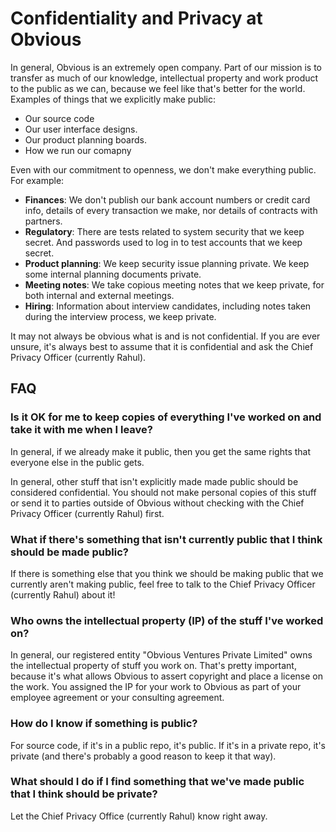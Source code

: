 # Confidentiality and Privacy at Obvious

In general, Obvious is an extremely open company. Part of our mission is to transfer as much of our knowledge, intellectual property and work product to the public as we can, because we feel like that's better for the world. Examples of things that we explicitly make public:
* Our source code
* Our user interface designs.
* Our product planning boards.
* How we run our comapny

Even with our commitment to openness, we don't make everything public. For example:
* **Finances**: We don't publish our bank account numbers or credit card info, details of every transaction we make, nor details of contracts with partners.
* **Regulatory**: There are tests related to system security that we keep secret. And passwords used to log in to test accounts that we keep secret.
* **Product planning**: We keep security issue planning private. We keep some internal planning documents private.
* **Meeting notes**: We take copious meeting notes that we keep private, for both internal and external meetings.
* **Hiring**: Information about interview candidates, including notes taken during the interview process, we keep private.

It may not always be obvious what is and is not confidential. If you are ever unsure, it's always best to assume that it is confidential and ask the Chief Privacy Officer (currently Rahul).

## FAQ

### Is it OK for me to keep copies of everything I've worked on and take it with me when I leave? 

In general, if we already make it public, then you get the same rights that everyone else in the public gets.

In general, other stuff that isn't explicitly made made public should be considered confidential. You should not make personal copies of this stuff or send it to parties outside of Obvious without checking with the Chief Privacy Officer (currently Rahul) first.

### What if there's something that isn't currently public that I think should be made public?

If there is something else that you think we should be making public that we currently aren't making public, feel free to talk to the Chief Privacy Officer (currently Rahul) about it!

### Who owns the intellectual property (IP) of the stuff I've worked on?

In general, our registered entity "Obvious Ventures Private Limited" owns the intellectual property of stuff you work on. That's pretty important, because it's what allows Obvious to assert copyright and place a license on the work. You assigned the IP for your work to Obvious as part of your employee agreement or your consulting agreement.

### How do I know if something is public?

For source code, if it's in a public repo, it's public. If it's in a private repo, it's private (and there's probably a good reason to keep it that way).

### What should I do if I find something that we've made public that I think should be private?

Let the Chief Privacy Office (currently Rahul) know right away.